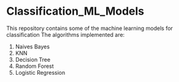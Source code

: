 # Classification_ML_Models
This repository contains some of the machine learning models for classification 
The algorithms implemented are:
1) Naives Bayes
2) KNN
3) Decision Tree
4) Random Forest
5) Logistic Regression

